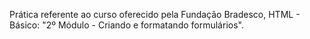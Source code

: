 Prática referente ao curso oferecido pela Fundação Bradesco, HTML - Básico: "2º Módulo - Criando e formatando formulários".